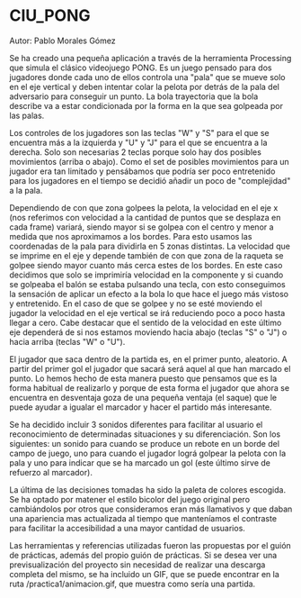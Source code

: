 # CIU_PONG

Autor: Pablo Morales Gómez

Se ha creado una pequeña aplicación a través de la herramienta Processing que simula el clásico videojuego PONG. Es un juego pensado para dos jugadores 
donde cada uno de ellos controla una "pala" que se mueve solo en el eje vertical y deben intentar colar la pelota por detrás de la pala del adversario 
para conseguir un punto. La bola trayectoria que la bola describe va a estar condicionada por la forma en la que sea golpeada por las palas.

Los controles de los jugadores son las teclas "W" y "S" para el que se encuentra más a la izquierda y "U" y "J" para el que se encuentra a la derecha. Solo
son necesarias 2 teclas porque solo hay dos posibles movimientos (arriba o abajo). Como el set de posibles movimientos para un jugador era tan limitado y
pensábamos que podría ser poco entretenido para los jugadores en el tiempo se decidió añadir un poco de "complejidad" a la pala.

Dependiendo de con que zona golpees la pelota, la velocidad en el eje x (nos referimos con velocidad a la cantidad de puntos que se desplaza en cada frame)
variará, siendo mayor si se golpea con el centro y menor a medida que nos aproximamos a los bordes. Para esto usamos las coordenadas de la pala para dividirla 
en 5 zonas distintas. La velocidad que se imprime en el eje y depende también de con que zona de la raqueta se golpee siendo mayor cuanto más cerca estes de 
los bordes. En este caso decidimos que solo se imprimiría velocidad en la componente y si cuando se golpeaba el balón se estaba pulsando una tecla, con esto 
conseguimos la sensación de aplicar un efecto a la bola lo que hace el juego más vistoso y entretenido. En el caso de que se golpee y no se esté moviendo el
jugador la velocidad en el eje vertical se irá reduciendo poco a poco hasta llegar a cero. Cabe destacar que el sentido de la velocidad en este último eje
dependerá de si nos estamos moviendo hacia abajo (teclas "S" o "J") o hacia arriba (teclas "W" o "U").

El jugador que saca dentro de la partida es, en el primer punto, aleatorio. A partir del primer gol el jugador que sacará será aquel al que han marcado el punto.
Lo hemos hecho de esta manera puesto que pensamos que es la forma habitual de realizarlo y porque de esta forma el jugador que ahora se encuentra en desventaja 
goza de una pequeña ventaja (el saque) que le puede ayudar a igualar el marcador y hacer el partido más interesante.

Se ha decidido incluir 3 sonidos diferentes para facilitar al usuario el reconocimiento de determinadas situaciones y su diferenciación. Son los siguientes:
un sonido para cuando se produce un rebote en un borde del campo de juego, uno para cuando el jugador lográ golpear la pelota con la pala y uno para indicar
que se ha marcado un gol (este último sirve de refuerzo al marcador).

La última de las decisiones tomadas ha sido la paleta de colores escogida. Se ha optado por matener el estilo bicolor del juego original pero cambiándolos
por otros que consideramos eran más llamativos y que daban una apariencia mas actualizada al tiempo que manteníamos el contraste para facilitar la accesibilidad
a una mayor cantidad de usuarios.

Las herramientas y referencias utilizadas fueron las propuestas por el guión de prácticas, además del propio guión de prácticas. Si se desea ver una 
previsualización del proyecto sin necesidad de realizar una descarga completa del mismo, se ha incluido un GIF, que se puede encontrar en la ruta 
/practica1/animacion.gif, que muestra como sería una partida.
